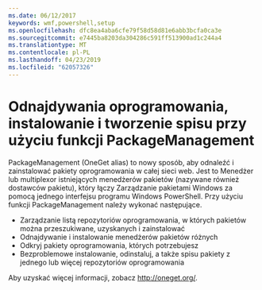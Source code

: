```yaml
---
ms.date: 06/12/2017
keywords: wmf,powershell,setup
ms.openlocfilehash: dfc8ea4aba6cfe79f58d58d81e6abb3bcfa0ca3e
ms.sourcegitcommit: e7445ba8203da304286c591ff513900ad1c244a4
ms.translationtype: MT
ms.contentlocale: pl-PL
ms.lasthandoff: 04/23/2019
ms.locfileid: "62057326"
---
```

# <a name="software-discovery-install-and-inventory-with-packagemanagement"></a>Odnajdywania oprogramowania, instalowanie i tworzenie spisu przy użyciu funkcji PackageManagement

PackageManagement (OneGet alias) to nowy sposób, aby odnaleźć i zainstalować pakiety oprogramowania w całej sieci web. Jest to Menedżer lub multiplexor istniejących menedżerów pakietów (nazywane również dostawców pakietu), który łączy Zarządzanie pakietami Windows za pomocą jednego interfejsu programu Windows PowerShell. Przy użyciu funkcji PackageManagement należy wykonać następujące.

-   Zarządzanie listą repozytoriów oprogramowania, w których pakietów można przeszukiwane, uzyskanych i zainstalować
-   Odnajdywanie i instalowanie menedżerów pakietów różnych
-   Odkryj pakiety oprogramowania, których potrzebujesz
-   Bezproblemowe instalowanie, odinstaluj, a także spisu pakiety z jednego lub więcej repozytoriów oprogramowania

Aby uzyskać więcej informacji, zobacz http://oneget.org/.
